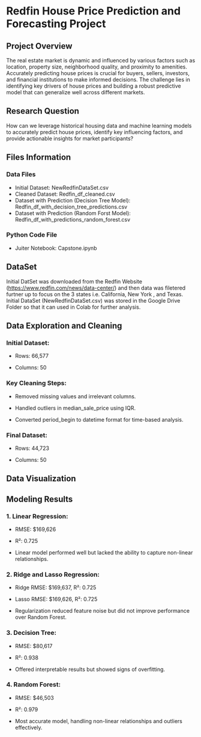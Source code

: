 # Redfin House Price Prediction and Forecasting Project

## Project Overview

The real estate market is dynamic and influenced by various factors such as location, property size, neighborhood quality, and proximity to amenities. Accurately predicting house prices is crucial for buyers, sellers, investors, and financial institutions to make informed decisions. The challenge lies in identifying key drivers of house prices and building a robust predictive model that can generalize well across different markets.

## Research Question

How can we leverage historical housing data and machine learning models to accurately predict house prices, identify key influencing factors, and provide actionable insights for market participants?

## Files Information

### Data Files

* Initial Dataset: NewRedfinDataSet.csv
* Cleaned Dataset: Redfin_df_cleaned.csv
* Dataset with Prediction (Decision Tree Model): Redfin_df_with_decision_tree_predictions.csv
* Dataset with Prediction (Random Forst Model): Redfin_df_with_predictions_random_forest.csv

### Python Code File

* Juiter Notebook: Capstone.ipynb

## DataSet

Initial DatSet was downloaded from the Redfin Website (https://www.redfin.com/news/data-center/) and then data was filetered furtner up to focus on the 3 states i.e. California, New York , and Texas. Initial DataSet (NewRedfinDataSet.csv) was stored in the Google Drive Folder so that it can used in Colab for further analysis.


## Data Exploration and Cleaning
### Initial Dataset:

* Rows: 66,577

* Columns: 50

### Key Cleaning Steps:

* Removed missing values and irrelevant columns.

* Handled outliers in median_sale_price using IQR.

* Converted period_begin to datetime format for time-based analysis.

### Final Dataset:

* Rows: 44,723

* Columns: 50

## Data Visualization

## Modeling Results

### 1. Linear Regression:

* RMSE: $169,626

* R²: 0.725

* Linear model performed well but lacked the ability to capture non-linear relationships.

### 2. Ridge and Lasso Regression:

* Ridge RMSE: $169,637, R²: 0.725

* Lasso RMSE: $169,626, R²: 0.725

* Regularization reduced feature noise but did not improve performance over Random Forest.

### 3. Decision Tree:

* RMSE: $80,617

* R²: 0.938

* Offered interpretable results but showed signs of overfitting.

### 4. Random Forest:

* RMSE: $46,503

* R²: 0.979

* Most accurate model, handling non-linear relationships and outliers effectively.




